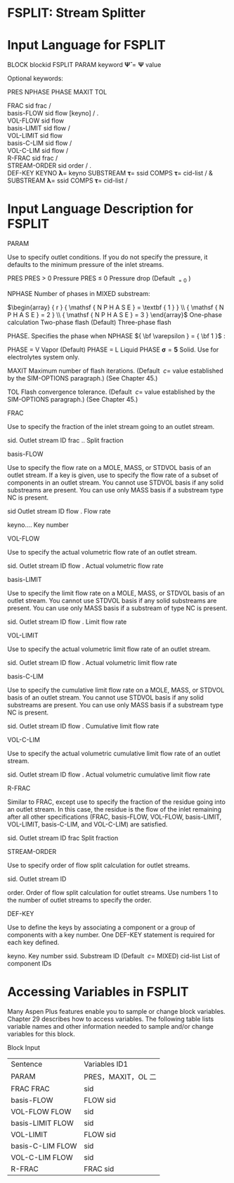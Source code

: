 # FSPLIT: Stream Splitter  

# Input Language for FSPLIT  

BLOCK blockid     FSPLIT PARAM keyword $\mathbf { \bar { \Psi } } = \mathbf { \Psi }$ value  

Optional keywords:  

PRES NPHASE PHASE MAXIT TOL  

FRAC sid frac /   
basis-FLOW sid flow [keyno]  /  .   
VOL-FLOW sid flow   
basis-LIMIT sid flow /   
VOL-LIMIT sid flow   
basis-C-LIM sid flow  /   
VOL-C-LIM sid flow  /   
R-FRAC sid frac  /   
STREAM-ORDER sid order /  .   
DEF-KEY KEYNO $\mathbf { \lambda } =$ keyno SUBSTREAM $\mathbf { \tau } =$ ssid COMPS $\mathbf { \tau } =$ cid-list  /  & SUBSTREAM $\mathbf { \lambda } =$ ssid COMPS $\mathbf { \tau } =$ cid-list  /  

# Input Language Description for FSPLIT  

PARAM  

Use to specify outlet conditions. If you do not specify the pressure, it defaults to the minimum pressure of the inlet streams.  

PRES PRES > 0 Pressure PRES ≤ 0 Pressure drop (Default $_ { = 0 }$ )  

NPHASE Number of phases in MIXED substream:  

$\begin{array} { r } { \mathsf { N P H A S E } = \textbf { 1 } } \\ { \mathsf { N P H A S E } = 2 } \\ { \mathsf { N P H A S E } = 3 } \end{array}$ One-phase calculation Two-phase flash (Default) Three-phase flash  

PHASE. Specifies the phase when NPHASE ${ \bf \varepsilon } = { \bf 1 }$ :  

PHASE = V Vapor (Default) PHASE = L Liquid PHASE $\mathbf { \sigma } = \mathbf { 5 }$ Solid. Use for electrolytes system only.  

MAXIT Maximum number of flash iterations. (Default $\ c =$ value established by the SIM-OPTIONS paragraph.) (See Chapter 45.)  

TOL Flash convergence tolerance. (Default $\ c =$ value established by the SIM-OPTIONS paragraph.) (See Chapter 45.)  

FRAC  

Use to specify the fraction of the inlet stream going to an outlet stream.  

sid. Outlet stream ID frac .. Split fraction  

basis-FLOW  

Use to specify the flow rate on a MOLE, MASS, or STDVOL basis of an outlet stream. If a key is given, use to specify the flow rate of a subset of components in an outlet stream. You cannot use STDVOL basis if any solid substreams are present. You can use only MASS basis if a substream type NC is present.  

sid Outlet stream ID flow . Flow rate  

keyno.... Key number  

VOL-FLOW  

Use to specify the actual volumetric flow rate of an outlet stream.  

sid. Outlet stream ID flow . Actual volumetric flow rate  

basis-LIMIT  

Use to specify the limit flow rate on a MOLE, MASS, or STDVOL basis of an outlet stream. You cannot use STDVOL basis if any solid substreams are present. You can use only MASS basis if a substream of type NC is present.  

sid. Outlet stream ID flow . Limit flow rate  

VOL-LIMIT  

Use to specify the actual volumetric limit flow rate of an outlet stream.  

sid. Outlet stream ID flow . Actual volumetric limit flow rate  

basis-C-LIM  

Use to specify the cumulative limit flow rate on a MOLE, MASS, or STDVOL basis of an outlet stream. You cannot use STDVOL basis if any solid substreams are present. You can use only MASS basis if a substream type NC is present.  

sid. Outlet stream ID flow . Cumulative limit flow rate  

VOL-C-LIM  

Use to specify the actual volumetric cumulative limit flow rate of an outlet stream.  

sid. Outlet stream ID flow . Actual volumetric cumulative limit flow rate  

R-FRAC  

Similar to FRAC, except use to specify the fraction of the residue going into an outlet stream. In this case, the residue is the flow of the inlet remaining after all other specifications (FRAC, basis-FLOW, VOL-FLOW, basis-LIMIT, VOL-LIMIT, basis-C-LIM, and VOL-C-LIM) are satisfied.  

sid. Outlet stream ID frac Split fraction  

STREAM-ORDER  

Use to specify order of flow split calculation for outlet streams.  

sid. Outlet stream ID  

order. Order of flow split calculation for outlet streams. Use numbers 1 to the number of outlet streams to specify the order.  

DEF-KEY  

Use to define the keys by associating a component or a group of components with a key number. One DEF-KEY statement is required for each key defined.  

keyno. Key number ssid. Substream ID (Default $\ c =$ MIXED) cid-list List of component IDs  

# Accessing Variables in FSPLIT  

Many Aspen Plus features enable you to sample or change block variables. Chapter 29 describes how to access variables. The following table lists variable names and other information needed to sample and/or change variables for this block.  

Block Input   


<html><body><table><tr><td>Sentence</td><td>Variables ID1</td></tr><tr><td>PARAM</td><td>PRES，MAXIT，OL 二</td></tr><tr><td>FRAC FRAC</td><td>sid</td></tr><tr><td>basis-FLOW</td><td>FLOW sid</td></tr><tr><td>VOL-FLOW FLOW</td><td>sid</td></tr><tr><td>basis-LIMIT FLOW</td><td>sid</td></tr><tr><td>VOL-LIMIT</td><td>FLOW sid</td></tr><tr><td>basis-C-LIM FLOW</td><td>sid</td></tr><tr><td>VOL-C-LIM FLOW</td><td>sid</td></tr><tr><td>R-FRAC</td><td>FRAC sid</td></tr></table></body></html>  